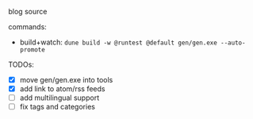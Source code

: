blog source

commands:
- build+watch: `dune build -w @runtest @default gen/gen.exe --auto-promote`

TODOs:
- [x] move gen/gen.exe into tools
- [x] add link to atom/rss feeds
- [ ] add multilingual support
- [ ] fix tags and categories
